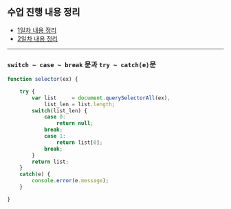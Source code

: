 ## 수업 진행 내용 정리
- [1일차 내용 정리](_DOC_/D1.md)
- [2일차 내용 정리](_DOC_/D2.md)

---

### `switch ~ case ~ break` 문과 `try ~ catch(e)`문

```js
function selector(ex) {

	try {
		var list     = document.querySelectorAll(ex),
			list_len = list.length;
		switch(list_len) {
			case 0:
				return null;
			break;
			case 1:
				return list[0];
			break;
		}
		return list;
	}
	catch(e) {
		console.error(e.message);
	}

}
```